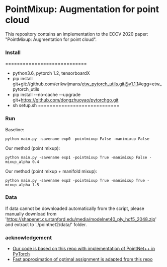 # PointMixup: Augmentation for point cloud

This repository contains an implementation to the ECCV 2020 paper: "PointMixup: Augmentation for point cloud".

### Install
============================
- python3.6, pytorch 1.2, tensorboardX
- pip install git+git://github.com/erikwijmans/etw_pytorch_utils.git@v1.1.1#egg=etw_pytorch_utils
- pip install --no-cache --upgrade git+https://github.com/dongzhuoyao/pytorchgo.git
- sh setup.sh
============================

### Run

Baseline:
```
python main.py -savename exp0 -pointmixup False -manimixup False
```

Our method (point mixup):
```
python main.py -savename exp1 -pointmixup True -manimixup False -mixup_alpha 0.4
```

Our method (point mixup + manifold mixup):
```
python main.py -savename exp2 -pointmixup True -manimixup True -mixup_alpha 1.5
```
### Data
If data cannot be downloaded automatically from the script, please manually download from 'https://shapenet.cs.stanford.edu/media/modelnet40_ply_hdf5_2048.zip' and extract to './pointnet2/data/' folder.

### acknowledgement
* [Our code is based on this repo with implementation of PointNet++ in PyTorch](https://github.com/erikwijmans/Pointnet2_PyTorch)
* [Fast approximation of optimal assignment is adapted from this repo](https://github.com/Colin97/MSN-Point-Cloud-Completion/tree/master/emd)


